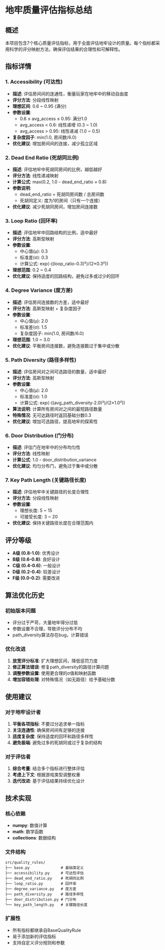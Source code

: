 # 地牢质量评估指标总结

## 概述

本项目包含7个核心质量评估指标，用于全面评估地牢设计的质量。每个指标都采用科学的评分映射方法，确保评估结果的合理性和可解释性。

## 指标详情

### 1. Accessibility (可达性)
- **描述**: 评估房间间的连通性，衡量玩家在地牢中的移动自由度
- **评分方法**: 分段线性映射
- **理想区间**: 0.6 ~ 0.95 (满分)
- **参数设置**:
  - 0.6 ≤ avg_access ≤ 0.95: 满分1.0
  - avg_access < 0.6: 线性递增 (0.3 ~ 1.0)
  - avg_access > 0.95: 线性递减 (1.0 ~ 0.5)
- **复杂度因子**: min(1.0, 房间数/6.0)
- **优化建议**: 增加房间间的连接，减少孤立区域

### 2. Dead End Ratio (死胡同比例)
- **描述**: 评估地牢中死胡同房间的比例，越低越好
- **评分方法**: 线性递减映射
- **计算公式**: max(0.2, 1.0 - dead_end_ratio × 0.8)
- **参数说明**:
  - dead_end_ratio = 死胡同房间数 / 总房间数
  - 死胡同定义: 度为1的房间（只有一个连接）
- **优化建议**: 减少死胡同房间，增加房间连接数

### 3. Loop Ratio (回环率)
- **描述**: 评估地牢中回路结构的比例，适中最好
- **评分方法**: 高斯型映射
- **参数设置**:
  - 中心值(μ): 0.3
  - 标准差(σ): 0.3
  - 计算公式: exp(-((loop_ratio-0.3)²)/(2×0.3²))
- **理想范围**: 0.2 ~ 0.4
- **优化建议**: 保持适度的回路结构，避免过多或过少的回环

### 4. Degree Variance (度方差)
- **描述**: 评估房间连接数的方差，适中最好
- **评分方法**: 高斯型映射 + 复杂度因子
- **参数设置**:
  - 中心值(μ): 2.0
  - 标准差(σ): 1.5
  - 复杂度因子: min(1.0, 房间数/6.0)
- **理想范围**: 1.0 ~ 3.0
- **优化建议**: 平衡房间连接数，避免连接数过于集中或分散

### 5. Path Diversity (路径多样性)
- **描述**: 评估房间对之间可选路径的数量，适中最好
- **评分方法**: 高斯型映射
- **参数设置**:
  - 中心值(μ): 2.0
  - 标准差(σ): 1.0
  - 计算公式: exp(-((avg_path_diversity-2.0)²)/(2×1.0²))
- **算法说明**: 计算所有房间对之间的最短路径数量
- **特殊情况**: 无可达路径时返回基础分数0.3
- **优化建议**: 增加可选路径，提高地牢的探索性

### 6. Door Distribution (门分布)
- **描述**: 评估门在地牢中的分布均匀性
- **评分方法**: 线性映射
- **计算公式**: 1.0 - door_distribution_variance
- **优化建议**: 均匀分布门，避免过于集中或分散

### 7. Key Path Length (关键路径长度)
- **描述**: 评估地牢中关键路径的长度合理性
- **评分方法**: 分段线性映射
- **参数设置**:
  - 理想长度: 5 ~ 15
  - 可接受长度: 3 ~ 20
- **优化建议**: 保持关键路径长度在合理范围内

## 评分等级

- **A级 (0.8-1.0)**: 优秀设计
- **B级 (0.6-0.8)**: 良好设计
- **C级 (0.4-0.6)**: 一般设计
- **D级 (0.2-0.4)**: 较差设计
- **F级 (0.0-0.2)**: 需要改进

## 算法优化历史

### 初始版本问题
- 评分过于严苛，大量地牢得分过低
- 参数设置不合理，导致评分分布不均
- path_diversity算法存在bug，计算错误

### 优化改进
1. **放宽评分标准**: 扩大理想区间，降低惩罚力度
2. **修正算法错误**: 修复path_diversity的路径计算问题
3. **调整参数设置**: 使用更合理的σ值和映射函数
4. **增加容错处理**: 对特殊情况（如无路径）给予基础分数

## 使用建议

### 对于地牢设计者
1. **平衡各项指标**: 不要过分追求单一指标
2. **关注连通性**: 确保房间间有足够的连接
3. **适度复杂度**: 保持适度的回环和路径多样性
4. **避免极端**: 避免过多的死胡同或过于复杂的结构

### 对于评估者
1. **综合考量**: 结合多个指标进行整体评估
2. **考虑上下文**: 根据游戏类型调整权重
3. **迭代改进**: 基于评估结果持续优化设计

## 技术实现

### 核心依赖
- **numpy**: 数值计算
- **math**: 数学函数
- **collections**: 数据结构

### 文件结构
```
src/quality_rules/
├── base.py              # 基础类定义
├── accessibility.py     # 可达性评估
├── dead_end_ratio.py    # 死胡同比例
├── loop_ratio.py        # 回环率
├── degree_variance.py   # 度方差
├── path_diversity.py    # 路径多样性
├── door_distribution.py # 门分布
└── key_path_length.py   # 关键路径长度
```

### 扩展性
- 所有指标都继承自BaseQualityRule
- 易于添加新的评估指标
- 支持自定义评分规则和参数 